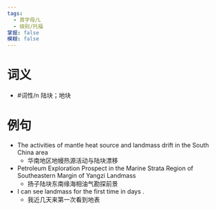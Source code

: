 ```yaml
---
tags:
  - 首字母/L
  - 级别/托福
掌握: false
模糊: false
---
```

# 词义
- #词性/n  陆块；地块
# 例句
- The activities of mantle heat source and landmass drift in the South China area
	- 华南地区地幔热源活动与陆块漂移
- Petroleum Exploration Prospect in the Marine Strata Region of Southeastern Margin of Yangzi Landmass
	- 扬子陆块东南缘海相油气勘探前景
- I can see landmass for the first time in days .
	- 我近几天来第一次看到地表
